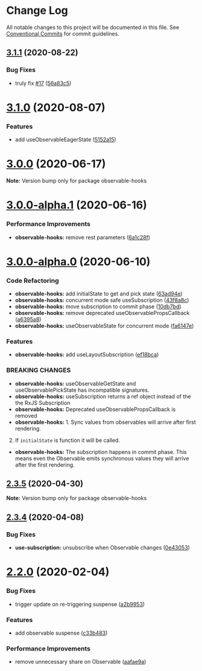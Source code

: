 # Change Log

All notable changes to this project will be documented in this file.
See [Conventional Commits](https://conventionalcommits.org) for commit guidelines.

## [3.1.1](https://github.com/crimx/observable-hooks/compare/v3.1.0...v3.1.1) (2020-08-22)


### Bug Fixes

* truly fix [#17](https://github.com/crimx/observable-hooks/issues/17) ([56a83c5](https://github.com/crimx/observable-hooks/commit/56a83c5d26ad7e459b8ac2f90ff76424b5785659))





# [3.1.0](https://github.com/crimx/observable-hooks/compare/v3.0.0...v3.1.0) (2020-08-07)


### Features

* add useObservableEagerState ([5152a15](https://github.com/crimx/observable-hooks/commit/5152a1546c0bba18f4ec2df30266f1cf037a0b8a))





# [3.0.0](https://github.com/crimx/observable-hooks/compare/v3.0.0-alpha.1...v3.0.0) (2020-06-17)

**Note:** Version bump only for package observable-hooks





# [3.0.0-alpha.1](https://github.com/crimx/observable-hooks/compare/v3.0.0-alpha.0...v3.0.0-alpha.1) (2020-06-16)


### Performance Improvements

* **observable-hooks:** remove rest parameters ([6a1c28f](https://github.com/crimx/observable-hooks/commit/6a1c28f0e7f09bcc9ed9fdc2377745f43898a92b))





# [3.0.0-alpha.0](https://github.com/crimx/observable-hooks/compare/v2.3.5...v3.0.0-alpha.0) (2020-06-10)


### Code Refactoring

* **observable-hooks:** add initialState to get and pick state ([63ad94e](https://github.com/crimx/observable-hooks/commit/63ad94ed4d89fa69dffe5f256acb9a3fe4053ef0))
* **observable-hooks:** concurrent mode safe useSubscription ([43f8a8c](https://github.com/crimx/observable-hooks/commit/43f8a8c43541bcfbb97728c1f48baf1be038b301))
* **observable-hooks:** move subscription to commit phase ([10db7bd](https://github.com/crimx/observable-hooks/commit/10db7bd1eb430efc036b786fb99ee3ddff6714bd))
* **observable-hooks:** remove deprecated useObservablePropsCallback ([a6395a8](https://github.com/crimx/observable-hooks/commit/a6395a8625080ffb137b0e4efca32e6556126f6f))
* **observable-hooks:** useObservableState for concurrent mode ([fa6147e](https://github.com/crimx/observable-hooks/commit/fa6147ec34efa0b7826a9081d71b06d0514d6dd5))


### Features

* **observable-hooks:** add useLayoutSubscription ([ef18bca](https://github.com/crimx/observable-hooks/commit/ef18bca61b5b0330276594577c63c4d0e0cf7885))


### BREAKING CHANGES

* **observable-hooks:** useObservableGetState and useObservablePickState has incompatible signatures.
* **observable-hooks:** useSubscription returns a ref object instead of the the RxJS Subscription
* **observable-hooks:** Deprecated useObservablePropsCallback is removed
* **observable-hooks:** 1. Sync values from observables will arrive after first rendering.
2. If `initialState` is function it will be called.
* **observable-hooks:** The subscription happens in commit phase.  This means even the Observable emits synchronous values they will arrive after the first rendering.





## [2.3.5](https://github.com/crimx/observable-hooks/compare/v2.3.4...v2.3.5) (2020-04-30)

**Note:** Version bump only for package observable-hooks





## [2.3.4](https://github.com/crimx/observable-hooks/compare/v2.3.3...v2.3.4) (2020-04-08)


### Bug Fixes

* **use-subscription:** unsubscribe when Observable changes ([0e43053](https://github.com/crimx/observable-hooks/commit/0e430534a46ad4a1574ee850e3bf93140db690c7))





# [2.2.0](https://github.com/crimx/observable-hooks/compare/v2.1.5...v2.2.0) (2020-02-04)


### Bug Fixes

* trigger update on re-triggering suspense ([a2b9953](https://github.com/crimx/observable-hooks/commit/a2b9953f85dc59a1c902d2246e55f03dd95ef8f7))


### Features

* add observable suspense ([c33b483](https://github.com/crimx/observable-hooks/commit/c33b4831c64688de4582c2812dda79275c9a3eb7))


### Performance Improvements

* remove unnecessary share on Observable ([aafae9a](https://github.com/crimx/observable-hooks/commit/aafae9adb0f39c36acc2f8b47d7e35304cc55566))

